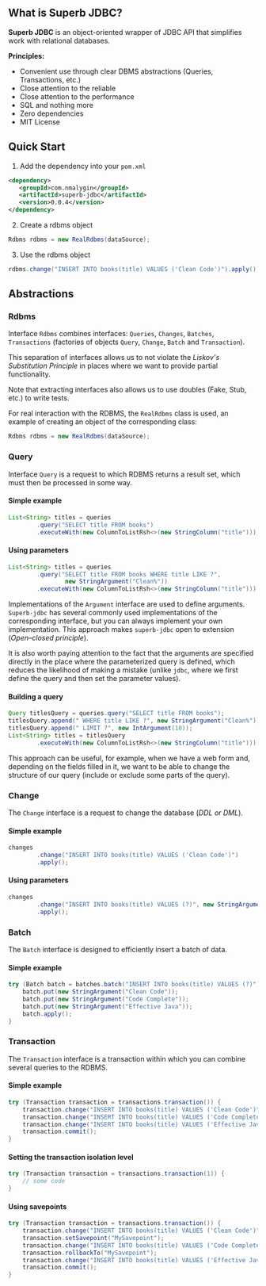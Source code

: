 ## What is Superb JDBC?

**Superb JDBC** is an object-oriented wrapper of JDBC API that simplifies work with relational databases.

**Principles:**
- Convenient use through clear DBMS abstractions (Queries, Transactions, etc.)
- Close attention to the reliable
- Close attention to the performance
- SQL and nothing more
- Zero dependencies
- MIT License

## Quick Start

1. Add the dependency into your `pom.xml`
```xml
<dependency>
   <groupId>com.nmalygin</groupId>
   <artifactId>superb-jdbc</artifactId>
   <version>0.0.4</version>
</dependency>
```

2. Create a rdbms object
```java
Rdbms rdbms = new RealRdbms(dataSource);
```

3. Use the rdbms object
```java
rdbms.change("INSERT INTO books(title) VALUES ('Clean Code')").apply();
```

## Abstractions

### Rdbms

Interface `Rdbms` combines interfaces: `Queries`, `Changes`, `Batches`, `Transactions` (factories of objects `Query`, 
`Change`, `Batch` and `Transaction`).

This separation of interfaces allows us to not violate the _Liskov's Substitution Principle_ in places where we 
want to provide partial functionality.

Note that extracting interfaces also allows us to use doubles (Fake, Stub, etc.) to write tests.

For real interaction with the RDBMS, the  `RealRdbms` class is used, an example of creating an object of the corresponding class:
```java
Rdbms rdbms = new RealRdbms(dataSource);
```

### Query

Interface `Query` is a request to which RDBMS returns a result set, which must then be processed in some way.

#### Simple example

```java
List<String> titles = queries
        .query("SELECT title FROM books")
        .executeWith(new ColumnToListRsh<>(new StringColumn("title")));
```

#### Using parameters

```java
List<String> titles = queries
        .query("SELECT title FROM books WHERE title LIKE ?",
                new StringArgument("Clean%"))
        .executeWith(new ColumnToListRsh<>(new StringColumn("title")));
```

Implementations of the `Argument` interface are used to define arguments. `Superb-jdbc` has several commonly used
implementations of the corresponding interface, but you can always implement your own implementation. 
This approach makes `superb-jdbc` open to extension (_Open–closed principle_).

It is also worth paying attention to the fact that the arguments are specified directly in the place where the
parameterized query is defined, which reduces the likelihood of making a mistake (unlike `jdbc`, where we first
define the query and then set the parameter values).

#### Building a query

```java
Query titlesQuery = queries.query("SELECT title FROM books");
titlesQuery.append(" WHERE title LIKE ?", new StringArgument("Clean%"));
titlesQuery.append(" LIMIT ?", new IntArgument(10));
List<String> titles = titlesQuery
        .executeWith(new ColumnToListRsh<>(new StringColumn("title")));
```

This approach can be useful, for example, when we have a web form and, depending on the fields filled in it, we want to
be able to change the structure of our query (include or exclude some parts of the query).

### Change

The `Change` interface is a request to change the database (_DDL or DML_).

#### Simple example

```java
changes
        .change("INSERT INTO books(title) VALUES ('Clean Code')")
        .apply();
```

#### Using parameters

```java
changes
        .change("INSERT INTO books(title) VALUES (?)", new StringArgument("Clean Code"))
        .apply();
```

### Batch

The `Batch` interface is designed to efficiently insert a batch of data.

#### Simple example

```java
try (Batch batch = batches.batch("INSERT INTO books(title) VALUES (?)")) {
    batch.put(new StringArgument("Clean Code"));
    batch.put(new StringArgument("Code Complete"));
    batch.put(new StringArgument("Effective Java"));
    batch.apply();
}
```

### Transaction

The `Transaction` interface is a transaction within which you can combine several queries to the RDBMS.

#### Simple example

```java
try (Transaction transaction = transactions.transaction()) {
    transaction.change("INSERT INTO books(title) VALUES ('Clean Code')").apply();
    transaction.change("INSERT INTO books(title) VALUES ('Code Complete')").apply();
    transaction.change("INSERT INTO books(title) VALUES ('Effective Java')").apply();
    transaction.commit();
}
```

#### Setting the transaction isolation level

```java
try (Transaction transaction = transactions.transaction(1)) {
    // some code
}
```

#### Using savepoints
```java
try (Transaction transaction = transactions.transaction()) {
    transaction.change("INSERT INTO books(title) VALUES ('Clean Code')").apply();
    transaction.setSavepoint("MySavepoint");
    transaction.change("INSERT INTO books(title) VALUES ('Code Complete')").apply();
    transaction.rollbackTo("MySavepoint");
    transaction.change("INSERT INTO books(title) VALUES ('Effective Java')").apply();
    transaction.commit();
}
```